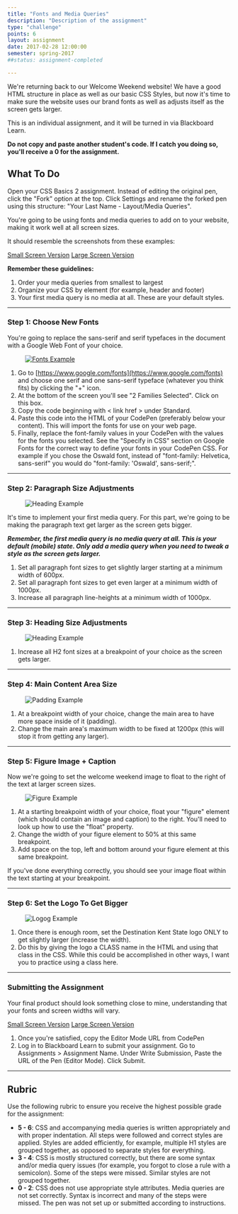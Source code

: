 ```yaml
---
title: "Fonts and Media Queries"
description: "Description of the assignment"
type: "challenge"
points: 6
layout: assignment
date: 2017-02-28 12:00:00
semester: spring-2017
##status: assignment-completed

---
```


We're returning back to our Welcome Weekend website!  We have a good HTML structure in place as well as our basic CSS Styles, but now it's time to make sure the website uses our brand fonts as well as adjusts itself as the screen gets larger.

This is an individual assignment, and it will be turned in via Blackboard Learn.  

**Do not copy and paste another student's code.  If I catch you doing so, you'll receive a 0 for the assignment.**

## What To Do

Open your CSS Basics 2 assignment.  Instead of editing the original pen, click the "Fork" option at the top.  Click Settings and rename the forked pen using this structure: "Your Last Name - Layout/Media Queries".

You're going to be using fonts and media queries to add on to your website, making it work well at all screen sizes.

It should resemble the screenshots from these examples:

<a class="button small" href="../images/fonts/small.png">Small Screen Version</a>
<a class="button small" href="../images/fonts/large.png">Large Screen Version</a>

**Remember these guidelines:**

1. Order your media queries from smallest to largest  
2. Organize your CSS by element (for example, header and footer)
3. Your first media query is no media at all.  These are your default styles.

---

### Step 1: Choose New Fonts

You're going to replace the sans-serif and serif typefaces in the document with a Google Web Font of your choice.  

<figure class="figure">
<a href="../images/fonts/fonts.png"><img src="../images/fonts/fonts.png" alt="Fonts Example" /></a>
</figure>

1.  Go to [https://www.google.com/fonts](https://www.google.com/fonts) and choose one serif and one sans-serif typeface (whatever you think fits) by clicking the "+" icon.
2. At the bottom of the screen you'll see "2 Families Selected".  Click on this box.
3. Copy the code beginning with < link href > under Standard.
4. Paste this code into the HTML of your CodePen (preferably below your content).  This will import the fonts for use on your web page.
5. Finally, replace the font-family values in your CodePen with the values for the fonts you selected.  See the "Specify in CSS" section on Google Fonts for the correct way to define your fonts in your CodePen CSS.  For example if you chose the Oswald font, instead of "font-family: Helvetica, sans-serif" you would do "font-family: 'Oswald', sans-serif;".

---

### Step 2: Paragraph Size Adjustments

<figure class="figure">
<img src="../images/fonts/paragraph.png" alt="Heading Example" />
</figure>

It's time to implement your first media query.  For this part, we're going to be making the paragraph text get larger as the screen gets bigger.  

***Remember, the first media query is no media query at all.  This is your default (mobile) state.  Only add a media query when you need to tweak a style as the screen gets larger.***

1.  Set all paragraph font sizes to get slightly larger starting at a minimum width of 600px.
2.  Set all paragraph font sizes to get even larger at a minimum width of 1000px.  
3.  Increase all paragraph line-heights at a minimum width of 1000px.

---

### Step 3: Heading Size Adjustments

<figure class="figure">
<img src="../images/fonts/heading.png" alt="Heading Example" />
</figure>

1.  Increase all H2 font sizes at a breakpoint of your choice as the screen gets larger.

---

### Step 4: Main Content Area Size

<figure class="figure">
<img src="../images/fonts/padding.png" alt="Padding Example" />
</figure>

1.  At a breakpoint width of your choice, change the main area to have more space inside of it (padding).
2. Change the main area's maximum width to be fixed at 1200px (this will stop it from getting any larger).

---

### Step 5: Figure Image + Caption

Now we're going to set the welcome weekend image to float to the right of the text at larger screen sizes.

<figure class="figure">
<img src="../images/fonts/image.png" alt="Figure Example" />
</figure>

1. At a starting breakpoint width of your choice, float your "figure" element (which should contain an image and caption) to the right. You'll need to look up how to use the "float" property.
2. Change the width of your figure element to 50% at this same breakpoint.
3. Add space on the top, left and bottom around your figure element at this same breakpoint.

If you've done everything correctly, you should see your image float within the text starting at your breakpoint.

---

### Step 6:  Set the Logo To Get Bigger

<figure class="figure">
<img src="../images/fonts/logo.png" alt="Logog Example" />
</figure>

1.  Once there is enough room, set the Destination Kent State logo ONLY to get slightly larger (increase the width).
2.  Do this by giving the logo a CLASS name in the HTML and using that class in the CSS.  While this could be accomplished in other ways, I want you to practice using a class here.

---

### Submitting the Assignment

Your final product should look something close to mine, understanding that your fonts and screen widths will vary.  

<a class="button small" href="../images/fonts/small.png">Small Screen Version</a>
<a class="button small" href="../images/fonts/large.png">Large Screen Version</a>

1. Once you're satisfied, copy the Editor Mode URL from CodePen
2. Log in to Blackboard Learn to submit your assignment.  Go to Assignments > Assignment Name.  Under Write Submission, Paste the URL of the Pen (Editor Mode).  Click Submit.

---

## Rubric

Use the following rubric to ensure you receive the highest possible grade for the assignment:

* **5 - 6**: CSS and accompanying media queries is written appropriately and with proper indentation.  All steps were followed and correct styles are applied.  Styles are added efficiently, for example, multiple H1 styles are grouped together, as opposed to separate styles for everything.  
* **3 - 4**: CSS is mostly structured correctly, but there are some syntax and/or media query issues (for example, you forgot to close a rule with a semicolon).  Some of the steps were missed.  Similar styles are not grouped together.
* **0 - 2**: CSS does not use appropriate style attributes.  Media queries are not set correctly.  Syntax is incorrect and many of the steps were missed. The pen was not set up or submitted according to instructions.
